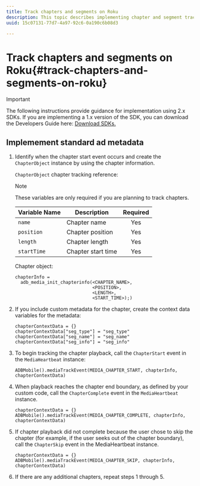```yaml
---
title: Track chapters and segments on Roku
description: This topic describes implementing chapter and segment tracking using the Media SDK on Roku.
uuid: 15c07131-77d7-4a97-92c6-0a190c6b08d3

---
```


# Track chapters and segments on Roku{#track-chapters-and-segments-on-roku}

>[!IMPORTANT]
>
>The following instructions provide guidance for implementation using 2.x SDKs. If you are implementing a 1.x version of the SDK, you can download the Developers Guide here: [Download SDKs.](/help/sdk-implement/download-sdks.md)

## Implemement standard ad metadata

1. Identify when the chapter start event occurs and create the `ChapterObject` instance by using the chapter information.

    `ChapterObject` chapter tracking reference:  
 
    >[!NOTE]
    >
    >These variables are only required if you are planning to track chapters.
 
    | Variable Name | Description | Required |
    | --- | --- | :---: |
    | `name` | Chapter name | Yes |
    | `position` | Chapter position | Yes |
    | `length` | Chapter length | Yes |
    | `startTime` | Chapter start time | Yes |
 
    Chapter object: 
 
    ```
    chapterInfo =  
      adb_media_init_chapterinfo(<CHAPTER_NAME>,  
                                 <POSITION>,  
                                 <LENGTH>,  
                                 <START_TIME>);)
    ```

1. If you include custom metadata for the chapter, create the context data variables for the metadata: 

    ```
    chapterContextData = {} 
    chapterContextData["seg_type"] = "seg_type" 
    chapterContextData["seg_name"] = "seg_name" 
    chapterContextData["seg_info"] = "seg_info"
    ```

1. To begin tracking the chapter playback, call the `ChapterStart` event in the `MediaHeartbeat` instance: 

    ```
    ADBMobile().mediaTrackEvent(MEDIA_CHAPTER_START, chapterInfo, chapterContextData)
    ```

1. When playback reaches the chapter end boundary, as defined by your custom code, call the `ChapterComplete` event in the `MediaHeartbeat` instance. 

    ```
    chapterContextData = {} 
    ADBMobile().mediaTrackEvent(MEDIA_CHAPTER_COMPLETE, chapterInfo, chapterContextData)
    ```

1. If chapter playback did not complete because the user chose to skip the chapter (for example, if the user seeks out of the chapter boundary), call the `ChapterSkip` event in the MediaHeartbeat instance.

    ```
    chapterContextData = {} 
    ADBMobile().mediaTrackEvent(MEDIA_CHAPTER_SKIP, chapterInfo, chapterContextData)
    ```

1. If there are any additional chapters, repeat steps 1 through 5.

